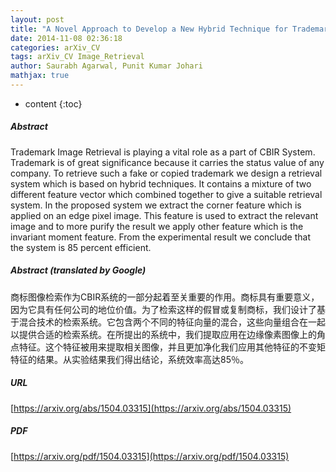 ```yaml
---
layout: post
title: "A Novel Approach to Develop a New Hybrid Technique for Trademark Image Retrieval"
date: 2014-11-08 02:36:18
categories: arXiv_CV
tags: arXiv_CV Image_Retrieval
author: Saurabh Agarwal, Punit Kumar Johari
mathjax: true
---
```


* content
{:toc}

##### Abstract
Trademark Image Retrieval is playing a vital role as a part of CBIR System. Trademark is of great significance because it carries the status value of any company. To retrieve such a fake or copied trademark we design a retrieval system which is based on hybrid techniques. It contains a mixture of two different feature vector which combined together to give a suitable retrieval system. In the proposed system we extract the corner feature which is applied on an edge pixel image. This feature is used to extract the relevant image and to more purify the result we apply other feature which is the invariant moment feature. From the experimental result we conclude that the system is 85 percent efficient.

##### Abstract (translated by Google)
商标图像检索作为CBIR系统的一部分起着至关重要的作用。商标具有重要意义，因为它具有任何公司的地位价值。为了检索这样的假冒或复制商标，我们设计了基于混合技术的检索系统。它包含两个不同的特征向量的混合，这些向量组合在一起以提供合适的检索系统。在所提出的系统中，我们提取应用在边缘像素图像上的角点特征。这个特征被用来提取相关图像，并且更加净化我们应用其他特征的不变矩特征的结果。从实验结果我们得出结论，系统效率高达85％。

##### URL
[https://arxiv.org/abs/1504.03315](https://arxiv.org/abs/1504.03315)

##### PDF
[https://arxiv.org/pdf/1504.03315](https://arxiv.org/pdf/1504.03315)

